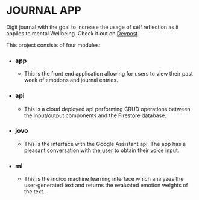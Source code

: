 # JOURNAL APP

Digit journal with the goal to increase the usage of self reflection as it applies to mental Wellbeing. Check it out on [Devpost](https://devpost.com/software/cheqin).

This project consists of four modules:

- ### app
  - This is the front end application allowing for users to view their past week of emotions and journal entries.
- ### api
  - This is a cloud deployed api performing CRUD operations between the input/output components and the Firestore database.
- ### jovo
  - This is the interface with the Google Assistant api. The app has a pleasant conversation with the user to obtain their voice input.
- ### ml
  - This is the indico machine learning interface which analyzes the user-generated text and returns the evaluated emotion weights of the text.
